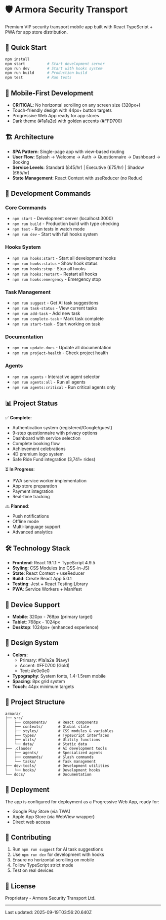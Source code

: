 # 🛡️ Armora Security Transport

Premium VIP security transport mobile app built with React TypeScript + PWA for app store distribution.

## 🚀 Quick Start

```bash
npm install
npm start          # Start development server
npm run dev        # Start with hooks system
npm run build      # Production build
npm test           # Run tests
```

## 📱 Mobile-First Development

- **CRITICAL**: No horizontal scrolling on any screen size (320px+)
- Touch-friendly design with 44px+ button targets
- Progressive Web App ready for app stores
- Dark theme (#1a1a2e) with golden accents (#FFD700)

## 🏗️ Architecture

- **SPA Pattern**: Single-page app with view-based routing
- **User Flow**: Splash → Welcome → Auth → Questionnaire → Dashboard → Booking
- **Service Levels**: Standard (£45/hr) | Executive (£75/hr) | Shadow (£65/hr)
- **State Management**: React Context with useReducer (no Redux)

## 🔧 Development Commands

### Core Commands
- `npm start` - Development server (localhost:3000)
- `npm run build` - Production build with type checking
- `npm test` - Run tests in watch mode
- `npm run dev` - Start with full hooks system

### Hooks System
- `npm run hooks:start` - Start all development hooks
- `npm run hooks:status` - Show hook status
- `npm run hooks:stop` - Stop all hooks
- `npm run hooks:restart` - Restart all hooks
- `npm run hooks:emergency` - Emergency stop

### Task Management
- `npm run suggest` - Get AI task suggestions
- `npm run task-status` - View current tasks
- `npm run add-task` - Add new task
- `npm run complete-task` - Mark task complete
- `npm run start-task` - Start working on task

### Documentation
- `npm run update-docs` - Update all documentation
- `npm run project-health` - Check project health

### Agents
- `npm run agents` - Interactive agent selector
- `npm run agents:all` - Run all agents
- `npm run agents:critical` - Run critical agents only

## 📊 Project Status

✅ **Complete**:
- Authentication system (registered/Google/guest)
- 9-step questionnaire with privacy options
- Dashboard with service selection
- Complete booking flow
- Achievement celebrations
- 4D premium logo system
- Safe Ride Fund integration (3,741+ rides)

⏳ **In Progress**:
- PWA service worker implementation
- App store preparation
- Payment integration
- Real-time tracking

🔜 **Planned**:
- Push notifications
- Offline mode
- Multi-language support
- Advanced analytics

## 🛠️ Technology Stack

- **Frontend**: React 19.1.1 + TypeScript 4.9.5
- **Styling**: CSS Modules (no CSS-in-JS)
- **State**: React Context + useReducer
- **Build**: Create React App 5.0.1
- **Testing**: Jest + React Testing Library
- **PWA**: Service Workers + Manifest

## 📱 Device Support

- **Mobile**: 320px - 768px (primary target)
- **Tablet**: 768px - 1024px
- **Desktop**: 1024px+ (enhanced experience)

## 🎨 Design System

- **Colors**: 
  - Primary: #1a1a2e (Navy)
  - Accent: #FFD700 (Gold)
  - Text: #e0e0e0
- **Typography**: System fonts, 1.4-1.5rem mobile
- **Spacing**: 8px grid system
- **Touch**: 44px minimum targets

## 📂 Project Structure

```
armora/
├── src/
│   ├── components/     # React components
│   ├── contexts/       # Global state
│   ├── styles/         # CSS modules & variables
│   ├── types/          # TypeScript interfaces
│   ├── utils/          # Utility functions
│   └── data/           # Static data
├── .claude/            # AI development tools
│   ├── agents/         # Specialized agents
│   ├── commands/       # Slash commands
│   └── tasks/          # Task management
├── dev-tools/          # Development utilities
│   └── hooks/          # Development hooks
└── docs/               # Documentation
```

## 🚀 Deployment

The app is configured for deployment as a Progressive Web App, ready for:
- Google Play Store (via TWA)
- Apple App Store (via WebView wrapper)
- Direct web access

## 🤝 Contributing

1. Run `npm run suggest` for AI task suggestions
2. Use `npm run dev` for development with hooks
3. Ensure no horizontal scrolling on mobile
4. Follow TypeScript strict mode
5. Test on real devices

## 📄 License

Proprietary - Armora Security Transport Ltd.

---

Last updated: 2025-09-19T03:56:20.640Z
